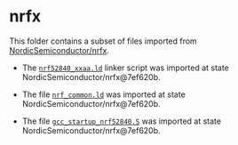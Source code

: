 <!--
SPDX-FileCopyrightText: 2023 Fraunhofer-Gesellschaft zur Förderung der angewandten Forschung e.V.
SPDX-License-Identifier: BSD-3-Clause
-->
# nrfx

This folder contains a subset of files imported from [NordicSemiconductor/nrfx](https://github.com/NordicSemiconductor/nrfx).

- The [`nrf52840_xxaa.ld`](https://github.com/NordicSemiconductor/nrfx/blob/7ef620bedd3fd41828e0f81523a1d08a986b8a0e/mdk/nrf52840_xxaa.ld) linker script was imported at state NordicSemiconductor/nrfx@7ef620b.

- The file [`nrf_common.ld`](https://github.com/NordicSemiconductor/nrfx/blob/7ef620bedd3fd41828e0f81523a1d08a986b8a0e/mdk/nrf_common.ld) was imported at state NordicSemiconductor/nrfx@7ef620b.

- The file [`gcc_startup_nrf52840.S`](https://github.com/NordicSemiconductor/nrfx/blob/7ef620bedd3fd41828e0f81523a1d08a986b8a0e/mdk/gcc_startup_nrf52840.S) was imported at state NordicSemiconductor/nrfx@7ef620b.
